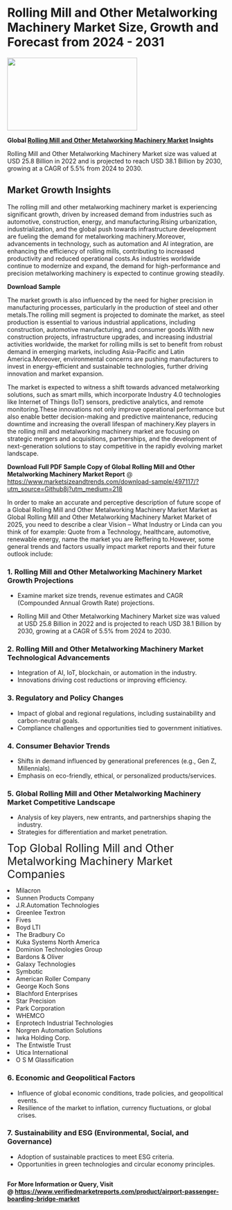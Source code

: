 <H1>Rolling Mill and Other Metalworking Machinery Market Size, Growth and Forecast from 2024 - 2031</H1><img class="aligncenter size-medium wp-image-584254" src="https://thirdeyenews.in/wp-content/uploads/2024/09/Global-Market-Research-300x168.jpeg" alt="" width="300" height="168" /><p><strong>Global&nbsp;<a href="https://www.marketsizeandtrends.com/download-sample/497117/?utm_source=Github8j?utm_medium=218">Rolling Mill and Other Metalworking Machinery Market</a> Insights</strong></p><p>Rolling Mill and Other Metalworking Machinery Market size was valued at USD 25.8 Billion in 2022 and is projected to reach USD 38.1 Billion by 2030, growing at a CAGR of 5.5% from 2024 to 2030.</p><p><h2>Market Growth Insights</h2> <p>The rolling mill and other metalworking machinery market is experiencing significant growth, driven by increased demand from industries such as automotive, construction, energy, and manufacturing.Rising urbanization, industrialization, and the global push towards infrastructure development are fueling the demand for metalworking machinery.Moreover, advancements in technology, such as automation and AI integration, are enhancing the efficiency of rolling mills, contributing to increased productivity and reduced operational costs.As industries worldwide continue to modernize and expand, the demand for high-performance and precision metalworking machinery is expected to continue growing steadily.</p> <p><strong>Download Sample</strong></p> <p>The market growth is also influenced by the need for higher precision in manufacturing processes, particularly in the production of steel and other metals.The rolling mill segment is projected to dominate the market, as steel production is essential to various industrial applications, including construction, automotive manufacturing, and consumer goods.With new construction projects, infrastructure upgrades, and increasing industrial activities worldwide, the market for rolling mills is set to benefit from robust demand in emerging markets, including Asia-Pacific and Latin America.Moreover, environmental concerns are pushing manufacturers to invest in energy-efficient and sustainable technologies, further driving innovation and market expansion.</p> <p>The market is expected to witness a shift towards advanced metalworking solutions, such as smart mills, which incorporate Industry 4.0 technologies like Internet of Things (IoT) sensors, predictive analytics, and remote monitoring.These innovations not only improve operational performance but also enable better decision-making and predictive maintenance, reducing downtime and increasing the overall lifespan of machinery.Key players in the rolling mill and metalworking machinery market are focusing on strategic mergers and acquisitions, partnerships, and the development of next-generation solutions to stay competitive in the rapidly evolving market landscape.</p> <p><span class=""><strong>Download Full PDF Sample Copy of Global Rolling Mill and Other Metalworking Machinery Market Report</strong> @ <a href="https://www.marketsizeandtrends.com/download-sample/497117/?utm_source=Github8j?utm_medium=218" target="_blank">https://www.marketsizeandtrends.com/download-sample/497117/?utm_source=Github8j?utm_medium=218</a></span></p><p>In order to make an accurate and perceptive description of future scope of a Global&nbsp;Rolling Mill and Other Metalworking Machinery Market Market as Global&nbsp;Rolling Mill and Other Metalworking Machinery Market Market of 2025, you need to describe a clear Vision &ndash; What Industry or Linda can you think of for example: Quote from a Technology, healthcare, automotive, renewable energy, name the market you are Reffering to.However, some general trends and factors usually impact market reports and their future outlook include:</p><h3>1.&nbsp;<strong>Rolling Mill and Other Metalworking Machinery Market Growth Projections</strong></h3><ul><li>Examine market size trends, revenue estimates and CAGR (Compounded Annual Growth Rate) projections.</li><li><p>Rolling Mill and Other Metalworking Machinery Market size was valued at USD 25.8 Billion in 2022 and is projected to reach USD 38.1 Billion by 2030, growing at a CAGR of 5.5% from 2024 to 2030.</p></li></ul><h3>2.&nbsp;<strong>Rolling Mill and Other Metalworking Machinery Market Technological Advancements</strong></h3><ul><li>Integration of AI, IoT, blockchain, or automation in the industry.</li><li>Innovations driving cost reductions or improving efficiency.</li></ul><h3>3.&nbsp;<strong>Regulatory and Policy Changes</strong></h3><ul><li>Impact of global and regional regulations, including sustainability and carbon-neutral goals.</li><li>Compliance challenges and opportunities tied to government initiatives.</li></ul><h3>4.&nbsp;<strong>Consumer Behavior Trends</strong></h3><ul><li>Shifts in demand influenced by generational preferences (e.g., Gen Z, Millennials).</li><li>Emphasis on eco-friendly, ethical, or personalized products/services.</li></ul><h3>5.&nbsp;<strong>Global Rolling Mill and Other Metalworking Machinery Market Competitive Landscape</strong></h3><ul><li>Analysis of key players, new entrants, and partnerships shaping the industry.</li><li>Strategies for differentiation and market penetration.</li></ul><p data-pm-slice="1 1 []"><span style="color: inherit; font-family: inherit; font-size: 25px;">Top Global Rolling Mill and Other Metalworking Machinery Market Companies</span></p><div class="" data-test-id=""><p><li>Milacron</li><li> Sunnen Products Company</li><li> J.R.Automation Technologies</li><li> Greenlee Textron</li><li> Fives</li><li> Boyd LTI</li><li> The Bradbury Co</li><li> Kuka Systems North America</li><li> Dominion Technologies Group</li><li> Bardons & Oliver</li><li> Galaxy Technologies</li><li> Symbotic</li><li> American Roller Company</li><li> George Koch Sons</li><li> Blachford Enterprises</li><li> Star Precision</li><li> Park Corporation</li><li> WHEMCO</li><li> Enprotech Industrial Technologies</li><li> Norgren Automation Solutions</li><li> Iwka Holding Corp.</li><li> The Entwistle Trust</li><li> Utica International</li><li> O S M Glassification</li></p></div><h3>6.&nbsp;<strong>Economic and Geopolitical Factors</strong></h3><ul><li>Influence of global economic conditions, trade policies, and geopolitical events.</li><li>Resilience of the market to inflation, currency fluctuations, or global crises.</li></ul><h3>7.&nbsp;<strong>Sustainability and ESG (Environmental, Social, and Governance)</strong></h3><ul><li>Adoption of sustainable practices to meet ESG criteria.</li><li>Opportunities in green technologies and circular economy principles.</li></ul><h2><strong style="font-size: 14px;">For More Information or Query, Visit @&nbsp;</strong><a style="background-color: #ffffff; font-size: 14px;" href="https://www.marketsizeandtrends.com/report/rolling-mill-and-other-metalworking-machinery-market/" target="_blank">https://www.verifiedmarketreports.com/product/airport-passenger-boarding-bridge-market</a></h2>